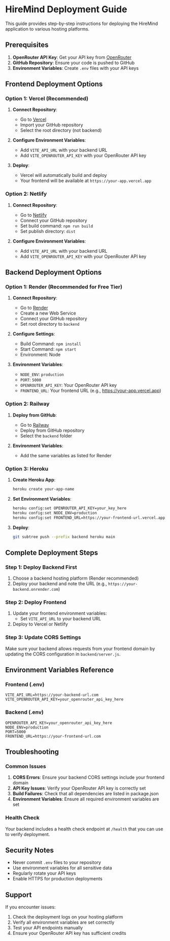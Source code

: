 # HireMind Deployment Guide

This guide provides step-by-step instructions for deploying the HireMind application to various hosting platforms.

## Prerequisites

1. **OpenRouter API Key**: Get your API key from [OpenRouter](https://openrouter.ai/)
2. **GitHub Repository**: Ensure your code is pushed to GitHub
3. **Environment Variables**: Create `.env` files with your API keys

## Frontend Deployment Options

### Option 1: Vercel (Recommended)

1. **Connect Repository**:
   - Go to [Vercel](https://vercel.com/)
   - Import your GitHub repository
   - Select the root directory (not backend)

2. **Configure Environment Variables**:
   - Add `VITE_API_URL` with your backend URL
   - Add `VITE_OPENROUTER_API_KEY` with your OpenRouter API key

3. **Deploy**:
   - Vercel will automatically build and deploy
   - Your frontend will be available at `https://your-app.vercel.app`

### Option 2: Netlify

1. **Connect Repository**:
   - Go to [Netlify](https://netlify.com/)
   - Connect your GitHub repository
   - Set build command: `npm run build`
   - Set publish directory: `dist`

2. **Configure Environment Variables**:
   - Add `VITE_API_URL` with your backend URL
   - Add `VITE_OPENROUTER_API_KEY` with your OpenRouter API key

## Backend Deployment Options

### Option 1: Render (Recommended for Free Tier)

1. **Connect Repository**:
   - Go to [Render](https://render.com/)
   - Create a new Web Service
   - Connect your GitHub repository
   - Set root directory to `backend`

2. **Configure Settings**:
   - Build Command: `npm install`
   - Start Command: `npm start`
   - Environment: Node

3. **Environment Variables**:
   - `NODE_ENV`: `production`
   - `PORT`: `5000`
   - `OPENROUTER_API_KEY`: Your OpenRouter API key
   - `FRONTEND_URL`: Your frontend URL (e.g., https://your-app.vercel.app)

### Option 2: Railway

1. **Deploy from GitHub**:
   - Go to [Railway](https://railway.app/)
   - Deploy from GitHub repository
   - Select the `backend` folder

2. **Environment Variables**:
   - Add the same variables as listed for Render

### Option 3: Heroku

1. **Create Heroku App**:
   ```bash
   heroku create your-app-name
   ```

2. **Set Environment Variables**:
   ```bash
   heroku config:set OPENROUTER_API_KEY=your_key_here
   heroku config:set NODE_ENV=production
   heroku config:set FRONTEND_URL=https://your-frontend-url.vercel.app
   ```

3. **Deploy**:
   ```bash
   git subtree push --prefix backend heroku main
   ```

## Complete Deployment Steps

### Step 1: Deploy Backend First

1. Choose a backend hosting platform (Render recommended)
2. Deploy your backend and note the URL (e.g., `https://your-backend.onrender.com`)

### Step 2: Deploy Frontend

1. Update your frontend environment variables:
   - Set `VITE_API_URL` to your backend URL
2. Deploy to Vercel or Netlify

### Step 3: Update CORS Settings

Make sure your backend allows requests from your frontend domain by updating the CORS configuration in `backend/server.js`.

## Environment Variables Reference

### Frontend (.env)
```
VITE_API_URL=https://your-backend-url.com
VITE_OPENROUTER_API_KEY=your_openrouter_api_key_here
```

### Backend (.env)
```
OPENROUTER_API_KEY=your_openrouter_api_key_here
NODE_ENV=production
PORT=5000
FRONTEND_URL=https://your-frontend-url.com
```

## Troubleshooting

### Common Issues

1. **CORS Errors**: Ensure your backend CORS settings include your frontend domain
2. **API Key Issues**: Verify your OpenRouter API key is correctly set
3. **Build Failures**: Check that all dependencies are listed in package.json
4. **Environment Variables**: Ensure all required environment variables are set

### Health Check

Your backend includes a health check endpoint at `/health` that you can use to verify deployment.

## Security Notes

- Never commit `.env` files to your repository
- Use environment variables for all sensitive data
- Regularly rotate your API keys
- Enable HTTPS for production deployments

## Support

If you encounter issues:
1. Check the deployment logs on your hosting platform
2. Verify all environment variables are set correctly
3. Test your API endpoints manually
4. Ensure your OpenRouter API key has sufficient credits